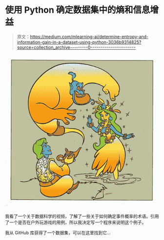# 使用 Python 确定数据集中的熵和信息增益

> 原文：<https://medium.com/mlearning-ai/determine-entropy-and-information-gain-in-a-dataset-using-python-3036b9314825?source=collection_archive---------0----------------------->

![](img/bdae6869d5969950e7abbe0b005466e1.png)

我看了一个关于数据科学的视频，了解了一些关于如何确定事件概率的术语。引用了一个是否在户外玩游戏的用例，所以我决定写一个程序来说明这个例子。

我从 GitHub 库获得了一个数据集，可以在这里找到它…